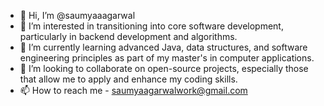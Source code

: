 - 👋 Hi, I’m @saumyaaagarwal
- 👀 I’m interested in transitioning into core software development, particularly in backend development and algorithms.
- 🌱 I’m currently learning advanced Java, data structures, and software engineering principles as part of my master's in computer applications.
- 💞️ I’m looking to collaborate on open-source projects, especially those that allow me to apply and enhance my coding skills.
- 📫 How to reach me - saumyaagarwalwork@gmail.com

<!---
saumyaaagarwal/saumyaaagarwal is a ✨ special ✨ repository because its `README.md` (this file) appears on your GitHub profile.
You can click the Preview link to take a look at your changes.
--->
